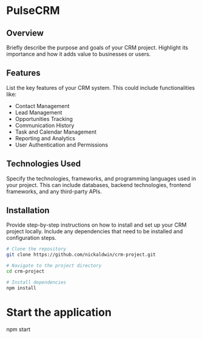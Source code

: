 # PulseCRM

## Overview

Briefly describe the purpose and goals of your CRM project. Highlight its importance and how it adds value to businesses or users.

## Features

List the key features of your CRM system. This could include functionalities like:

- Contact Management
- Lead Management
- Opportunities Tracking
- Communication History
- Task and Calendar Management
- Reporting and Analytics
- User Authentication and Permissions

## Technologies Used

Specify the technologies, frameworks, and programming languages used in your project. This can include databases, backend technologies, frontend frameworks, and any third-party APIs.

## Installation

Provide step-by-step instructions on how to install and set up your CRM project locally. Include any dependencies that need to be installed and configuration steps.

```bash
# Clone the repository
git clone https://github.com/nickaldwin/crm-project.git

# Navigate to the project directory
cd crm-project

# Install dependencies
npm install
```

# Start the application
npm start



